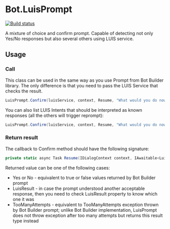 # Bot.LuisPrompt

[![Build status](https://ci.appveyor.com/api/projects/status/40fwuu4toi6femag?svg=true)](https://ci.appveyor.com/project/ObjectivityAdminsTeam/bot-luisprompt)

A mixture of choice and confirm prompt. Capable of detecting not only Yes/No responses but also several others using LUIS service.

## Usage

### Call

This class can be used in the same way as you use Prompt from Bot Builder library.
The only difference is that you need to pass the LUIS Service that checks the result.

```cs
LuisPrompt.Confirm(luisService, context, Resume, "What would you do now?", 1, tooManyAttempts: "I have no idea what you meant");
```

You can also list LUIS Intents that should be interpreted as known responses (all the others will trigger reprompt):

```cs
LuisPrompt.Confirm(luisService, context, Resume, "What would you do now?", 1, tooManyAttempts: "I have no idea what you meant", luisIntents: new[] { "Nevermind", "Maybe" });
```

### Return result

The callback to Confirm method should have the following signature:

```cs
private static async Task Resume(IDialogContext context, IAwaitable<LuisPromptResult> result)
```

Returned value can be one of the following cases:

* Yes or No - equivalent to true or false values returned by Bot Builder prompt
* LuisResult - in case the prompt understood another acceptable response, then you need to check LuisResult property to know which one it was
* TooManyAttempts - equivalent to TooManyAttempts exception thrown by Bot Builder prompt; unlike Bot Builder implementation, LuisPrompt does not throw exception after too many attempts but returns this result type instead